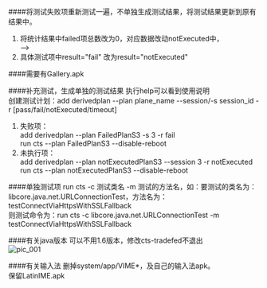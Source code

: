 

####将测试失败项重新测试一遍，不单独生成测试结果，将测试结果更新到原有结果中。
1. 将统计结果中failed项总数改为0，对应数据改动notExecuted中，<Summary failed="35" notExecuted="0" timeout="0" pass="24862" /> --><Summary failed="34" notExecuted="1" timeout="0" pass="24862" />
2. 具体测试项中result="fail" 改为result="notExecuted"

####需要有Gallery.apk

####补充测试，生成单独的测试结果
执行help可以看到使用说明  
创建测试计划：add derivedplan --plan plane_name --session/-s session_id -r [pass/fail/notExecuted/timeout]
1. 失败项：  
add derivedplan --plan FailedPlanS3 -s 3 -r fail  
run cts --plan FailedPlanS3 --disable-reboot  
2. 未执行项：   
add derivedplan --plan notExecutedPlanS3 --session 3 -r notExecuted  
run cts --plan notExecutedPlanS3 --disable-reboot  

####单独测试项
run cts -c 测试类名 -m 测试的方法名，如：要测试的类名为： libcore.java.net.URLConnectionTest，方法名为：testConnectViaHttpsWithSSLFallback  
则测试命令为：run cts -c  libcore.java.net.URLConnectionTest  -m  testConnectViaHttpsWithSSLFallback  

####有关java版本
可以不用1.6版本，修改cts-tradefed不退出  
![pic_001](res/Accumulating_cts/cts_001.png])  

####有关输入法
删掉system/app/VIME*，及自己的输入法apk。  
保留LatinIME.apk  

